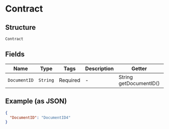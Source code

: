 
# Contract

## Structure

`Contract`

## Fields

| Name | Type | Tags | Description | Getter | Setter |
|  --- | --- | --- | --- | --- | --- |
| `DocumentID` | `String` | Required | - | String getDocumentID() | setDocumentID(String documentID) |

## Example (as JSON)

```json
{
  "DocumentID": "DocumentID4"
}
```

